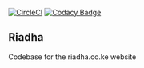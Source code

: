 [![CircleCI](https://circleci.com/gh/Riadha/riadha.svg?style=svg)](https://circleci.com/gh/Riadha/riadha)  [![Codacy Badge](https://api.codacy.com/project/badge/Grade/085e1800420d4e168e0168486d90d9f2)](https://www.codacy.com/manual/Riadha/riadha?utm_source=github.com&amp;utm_medium=referral&amp;utm_content=Riadha/riadha&amp;utm_campaign=Badge_Grade)

## Riadha
Codebase for the riadha.co.ke website
